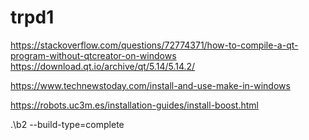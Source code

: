# trpd1

https://stackoverflow.com/questions/72774371/how-to-compile-a-qt-program-without-qtcreator-on-windows
https://download.qt.io/archive/qt/5.14/5.14.2/


https://www.technewstoday.com/install-and-use-make-in-windows


https://robots.uc3m.es/installation-guides/install-boost.html

.\b2 --build-type=complete
